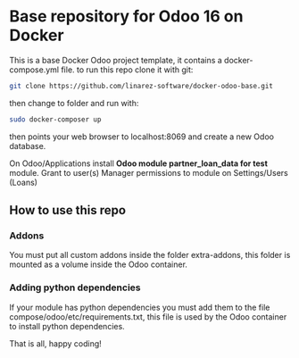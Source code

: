 # Base repository for Odoo 16 on Docker

This is a base Docker Odoo project template, it contains a docker-compose.yml file.
to run this repo clone it with git:

```bash
git clone https://github.com/linarez-software/docker-odoo-base.git
```
then change to folder and run with:

```bash
sudo docker-composer up
```
then points your web browser to localhost:8069 and create a new Odoo database.

On Odoo/Applications install **Odoo module partner_loan_data for test**  module.
Grant to user(s) Manager permissions to module on Settings/Users (Loans)

## How to use this repo
### Addons
You must put all custom addons inside the folder extra-addons, this folder is mounted as a volume inside the Odoo container.

### Adding python dependencies
If your module has python dependencies you must add them to the file compose/odoo/etc/requirements.txt, this file is used by the Odoo container to install python dependencies.

That is all, happy coding!